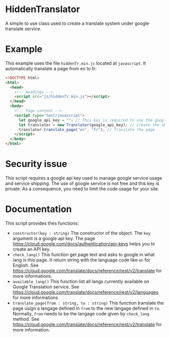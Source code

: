 # HiddenTranslator
A simple to use class used to create a translate system under google translate service.

# Example

This example uses the file `hiddenTr.min.js` located at `javascript`. It automatically translate a page from en to fr:

```html
<!DOCTYPE html>
<html>
  <head>
    <!-- Headings -->
    <script src="js/hiddenTr.min.js"></script>
  </head>
  <body>
    <!-- Page content -->
    <script type="text/javascript">
      let google_api_key = ""; // This key is required to use the google service to translate the page
      let translator = new Translator(google_api_key); // Create the object with the given google api key
      translator.translate_page("en", "fr"); // Translate the page
    </script>
  </body>
</html>
```

# Security issue

This script requires a google api key used to manage google service usage and service shipping. The use of google service is not free and this key is private. As a consequence, you need to limit the code usage for your site.

# Documentation

This script provides thes functions:

 * `constructor(key : string)` The constructor of the object. The `key` argument is a google api key. The page https://cloud.google.com/docs/authentication/api-keys helps you to create an API key.
 * `check_lang()` This function get page text and asks to google in what lang is this page. It return string with the language code like `en` for English. See  https://cloud.google.com/translate/docs/reference/rest/v2/translate for more informations.
 * `available_lang()` This function list all langs currently available on Google Translation service. See https://cloud.google.com/translate/docs/reference/rest/v2/languages for more informations
 * `translate_page(from : string, to : string)` This function translate the page usign a langage defined in `from` to the new langage defined in `to`. Normally, `from` needs to be the langage code given by `check_lang` method. See https://cloud.google.com/translate/docs/reference/rest/v2/translate for more information.
